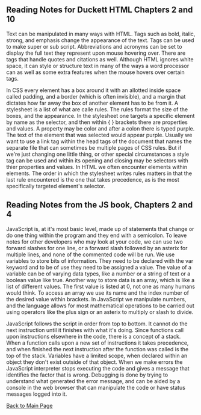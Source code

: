 ## Reading Notes for Duckett HTML Chapters 2 and 10

Text can be manipulated in many ways with HTML. Tags such as bold, italic, strong, and emphasis change the appearance of the text.
Tags can be used to make super or sub script. Abbreviations and acronyms can be set to display the full text they represent upon mouse hovering over.
There are tags that handle quotes and citations as well. Although HTML ignores white space, it can style or structure text in many of the ways
a word processor can as well as some extra features when the mouse hovers over certain tags.

In CSS every element has a box around it with an allotted inside space called padding, and a border (which is often invisible), and a margin that 
dictates how far away the box of another element has to be from it. A stylesheet is a list of what are calle rules. The rules format
the size of the boxes, and the appearance.  In the stylesheet one targets a specific element by name as the selector, and then within { } brackets
there are properties and values. A property may be color and after a colon there is typed purple. The text of the element that was
selected would appear purple. Usually we want to use a link tag within the head tags of the document that names the separate file that can sometimes
be multiple pages of CSS rules. But if we're just changing one little thing, or other special circumstances a style tag can be used and within its
opening and closing may be selectors with thier properties and values.  In HTML we often encounter elements within elements. The order in which the 
stylesheet writes rules matters in that the last rule encountered is the one that takes precedence, as is the most specifically targeted element's
selector.

## Reading Notes from the JS book, Chapters 2 and 4

JavaScript is, at it's most basic level, made up of statements that change or do one thing within the program and they end with a semicolon.
To leave notes for other developers who may look at your code, we can use two forward slashes for one line, or a forward slash followed by
an asterix for multiple lines, and none of the commented code will be run. We use variables to store bits of information. They need to be declared
with the var keyword and to be of use they need to be assigned a value. The value of a variable can be of varying data types, like a number or a 
string of text or a boolean value like true. Another way to store data is an array, which is like a list of different values. The first value is
listed at 0, not one as many humans would think. To access an array we use its name and the index number of the desired value within brackets.
In JavaScript we manipulate numbers, and the language allows for most mathematical operations to be carried out using operators like the plus 
sign or an asterix to multiply or slash to divide.

JavaScript follows the script in order from top to bottom. It cannot do the next instruction until it finishes with what it's doing. 
Since functions call upon instructions elsewhere in the code, there is a concept of a stack. When a function calls upon a new set of
instructions it takes precedence, and when finished the next instruction after the function was called is the top of the stack.
Variables have a limited scope, when declared within an object they don't exist outside of that object. When we make errors the JavaScript
interpreter stops executing the code and gives a message that identifies the factor that is wrong. Debugging is done by trying to understand
what generated the error message, and can be aided by a console in the web browser that can manipulate the code or have status messages
logged into it. 

[Back to Main Page](https://draquix.github.io/reading-notes/)


